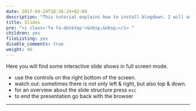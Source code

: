 ```yaml
---
date: 2017-04-24T18:36:24+02:00
description: "This tutorial explains how to install blogdown. I will assume that you already have a running installation or R and RStudio."
title: Slides
pre: "<i class='fa fa-desktop'>&nbsp;&nbsp;</i> "
children: yes
fileListing: yes
disable_comments: true
weight: 40
---
```


Here you will find some interactive slide shows in full screen mode.

* use the controls on the right bottom of the screen.
* watch out: sometimes there is not only left & right, but also top & down.
* for an overview about the slide structure press `esc`
* to end the presentation go back with the browser

***


